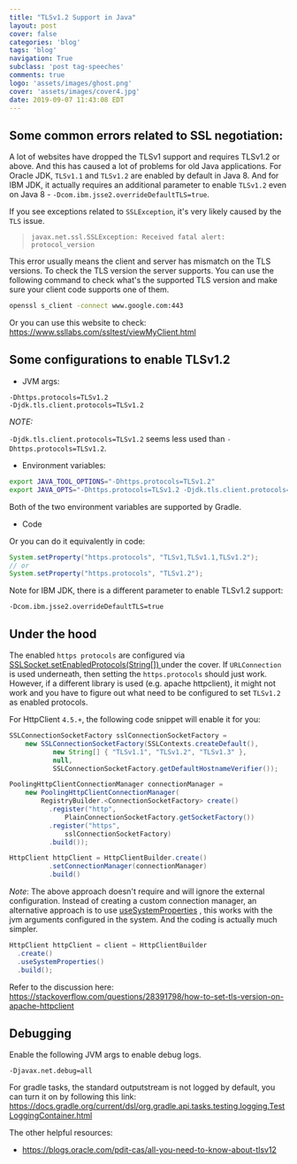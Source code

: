 ```yaml
---
title: "TLSv1.2 Support in Java"
layout: post
cover: false
categories: 'blog'
tags: 'blog'
navigation: True
subclass: 'post tag-speeches'
comments: true
logo: 'assets/images/ghost.png'
cover: 'assets/images/cover4.jpg'
date: 2019-09-07 11:43:08 EDT
---
```



## Some common errors related to SSL negotiation:

A lot of websites have dropped the TLSv1 support and requires TLSv1.2 or above. And this has caused a lot of problems for old Java applications. For Oracle JDK, `TLSv1.1` and `TLSv1.2` are enabled by default in Java 8. And for IBM JDK, it actually requires an additional parameter to enable `TLSv1.2` even on Java 8 - `-Dcom.ibm.jsse2.overrideDefaultTLS=true`.

If you see exceptions related to `SSLException`, it's very likely caused by the `TLS` issue.

> `javax.net.ssl.SSLException: Received fatal alert: protocol_version`

This error usually means the client and server has mismatch on the TLS versions. To check the TLS version the server supports. You can use the following command to check what's the supported TLS version and make sure your client code supports one of them.

```bash
openssl s_client -connect www.google.com:443
```

Or you can use this website to check: https://www.ssllabs.com/ssltest/viewMyClient.html

## Some configurations to enable TLSv1.2

- JVM args:

```
-Dhttps.protocols=TLSv1.2
-Djdk.tls.client.protocols=TLSv1.2
```

**NOTE*:*

`-Djdk.tls.client.protocols=TLSv1.2` seems less used than `-Dhttps.protocols=TLSv1.2`.

- Environment variables:

```bash
export JAVA_TOOL_OPTIONS="-Dhttps.protocols=TLSv1.2"
export JAVA_OPTS="-Dhttps.protocols=TLSv1.2 -Djdk.tls.client.protocols=TLSv1.2"
```

Both of the two environment variables are supported by Gradle.

- Code

Or you can do it equivalently in code:

```java
System.setProperty("https.protocols", "TLSv1,TLSv1.1,TLSv1.2");
// or
System.setProperty("https.protocols", "TLSv1.2");
```

Note for IBM JDK, there is a different parameter to enable TLSv1.2 support:

```
-Dcom.ibm.jsse2.overrideDefaultTLS=true
```

## Under the hood

The enabled `https protocols` are configured via [SSLSocket.setEnabledProtocols(String[]) ](https://docs.oracle.com/javase/8/docs/api/javax/net/ssl/SSLSocket.html#setEnabledCipherSuites-java.lang.String:A-) under the cover. If `URLConnection` is used underneath, then setting the `https.protocols` should just work. However, if a different library is used (e.g. apache httpclient), it might not work and you have to figure out what need to be configured to set `TLSv1.2` as enabled protocols.

For HttpClient `4.5.+`, the following code snippet will enable it for you:

```java
SSLConnectionSocketFactory sslConnectionSocketFactory =
    new SSLConnectionSocketFactory(SSLContexts.createDefault(),
           new String[] { "TLSv1.1", "TLSv1.2", "TLSv1.3" },
           null,
           SSLConnectionSocketFactory.getDefaultHostnameVerifier());

PoolingHttpClientConnectionManager connectionManager =
    new PoolingHttpClientConnectionManager(
        RegistryBuilder.<ConnectionSocketFactory> create()
          .register("http",
              PlainConnectionSocketFactory.getSocketFactory())
          .register("https",
              sslConnectionSocketFactory)
          .build());

HttpClient httpClient = HttpClientBuilder.create()
          .setConnectionManager(connectionManager)
          .build()

```

*Note*: The above approach doesn't require and will ignore the external configuration.  Instead of creating a custom connection manager, an alternative approach is to use [useSystemProperties](https://hc.apache.org/httpcomponents-client-ga/httpclient/apidocs/org/apache/http/impl/client/HttpClientBuilder.html#useSystemProperties()) , this works with the jvm arguments configured in the system. And the coding is actually much simpler.

```java
HttpClient httpClient = client = HttpClientBuilder
  .create()
  .useSystemProperties()
  .build();
```



Refer to the discussion here: https://stackoverflow.com/questions/28391798/how-to-set-tls-version-on-apache-httpclient


## Debugging

Enable the following JVM args to enable debug logs.

```
-Djavax.net.debug=all
```

For gradle tasks, the standard outputstream is not logged by default, you can turn it on by following this link: https://docs.gradle.org/current/dsl/org.gradle.api.tasks.testing.logging.TestLoggingContainer.html


The other helpful resources:

- https://blogs.oracle.com/pdit-cas/all-you-need-to-know-about-tlsv12
